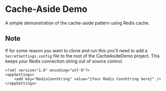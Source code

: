 ﻿# Cache-Aside Demo

A simple demonstration of the cache-aside pattern using Redis cache.

## Note

If for some reason you want to clone and run this you'll need to add a `SecretSettings.config` file to the root of the CacheAsideDemo project. This keeps your Redis connection string out of source control.

    <?xml version="1.0" encoding="utf-8"?>
    <appSettings>
        <add key="RedisConnString" value="{Your Redis ConnString here}" />
    </appSettings>